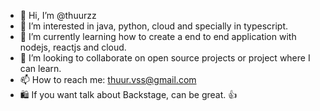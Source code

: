 - 👋 Hi, I’m @thuurzz
- 👀 I’m interested in java, python, cloud and specially in typescript.
- 🌱 I’m currently learning how to create a end to end application with nodejs, reactjs and cloud.
- 💞️ I’m looking to collaborate on open source projects or project where I can learn.
- 📫 How to reach me: thuur.vss@gmail.com
- 🛍️ If you want talk about Backstage, can be great. 👍 

<!---
thuurzz/thuurzz is a ✨ special ✨ repository because its `README.md` (this file) appears on your GitHub profile.
You can click the Preview link to take a look at your changes.
--->
